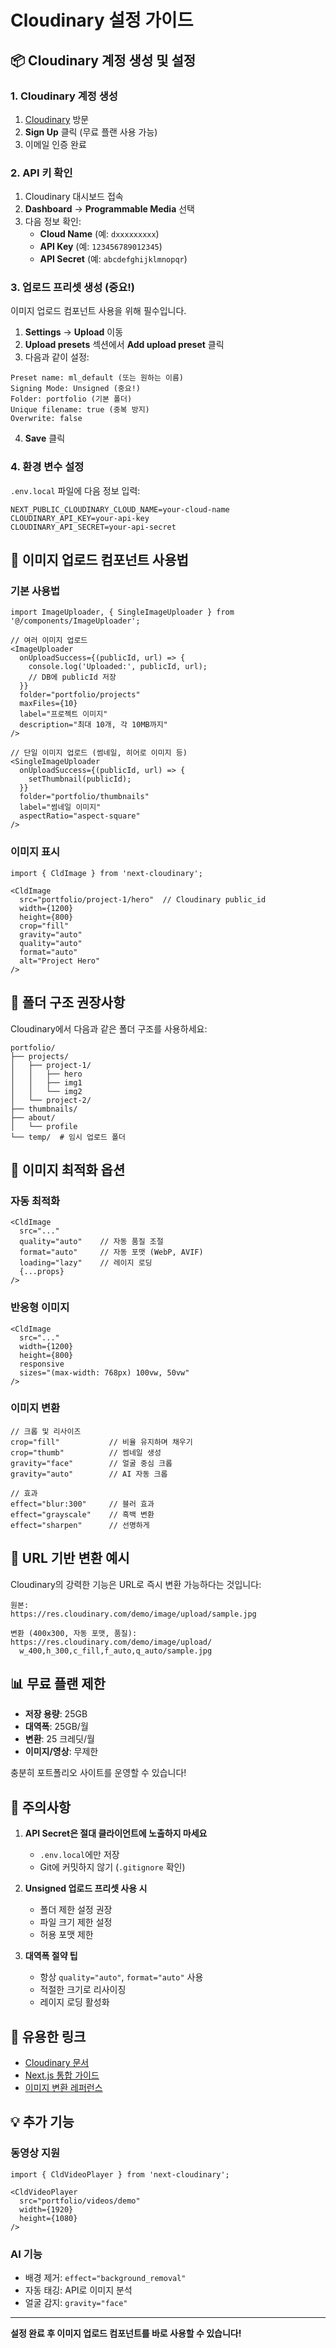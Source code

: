 # Cloudinary 설정 가이드

## 📦 Cloudinary 계정 생성 및 설정

### 1. Cloudinary 계정 생성

1. [Cloudinary](https://cloudinary.com) 방문
2. **Sign Up** 클릭 (무료 플랜 사용 가능)
3. 이메일 인증 완료

### 2. API 키 확인

1. Cloudinary 대시보드 접속
2. **Dashboard** → **Programmable Media** 선택
3. 다음 정보 확인:
   - **Cloud Name** (예: `dxxxxxxxxx`)
   - **API Key** (예: `123456789012345`)
   - **API Secret** (예: `abcdefghijklmnopqr`)

### 3. 업로드 프리셋 생성 (중요!)

이미지 업로드 컴포넌트 사용을 위해 필수입니다.

1. **Settings** → **Upload** 이동
2. **Upload presets** 섹션에서 **Add upload preset** 클릭
3. 다음과 같이 설정:

```
Preset name: ml_default (또는 원하는 이름)
Signing Mode: Unsigned (중요!)
Folder: portfolio (기본 폴더)
Unique filename: true (중복 방지)
Overwrite: false
```

4. **Save** 클릭

### 4. 환경 변수 설정

`.env.local` 파일에 다음 정보 입력:

```env
NEXT_PUBLIC_CLOUDINARY_CLOUD_NAME=your-cloud-name
CLOUDINARY_API_KEY=your-api-key
CLOUDINARY_API_SECRET=your-api-secret
```

## 🎯 이미지 업로드 컴포넌트 사용법

### 기본 사용법

```tsx
import ImageUploader, { SingleImageUploader } from '@/components/ImageUploader';

// 여러 이미지 업로드
<ImageUploader
  onUploadSuccess={(publicId, url) => {
    console.log('Uploaded:', publicId, url);
    // DB에 publicId 저장
  }}
  folder="portfolio/projects"
  maxFiles={10}
  label="프로젝트 이미지"
  description="최대 10개, 각 10MB까지"
/>

// 단일 이미지 업로드 (썸네일, 히어로 이미지 등)
<SingleImageUploader
  onUploadSuccess={(publicId, url) => {
    setThumbnail(publicId);
  }}
  folder="portfolio/thumbnails"
  label="썸네일 이미지"
  aspectRatio="aspect-square"
/>
```

### 이미지 표시

```tsx
import { CldImage } from 'next-cloudinary';

<CldImage
  src="portfolio/project-1/hero"  // Cloudinary public_id
  width={1200}
  height={800}
  crop="fill"
  gravity="auto"
  quality="auto"
  format="auto"
  alt="Project Hero"
/>
```

## 📁 폴더 구조 권장사항

Cloudinary에서 다음과 같은 폴더 구조를 사용하세요:

```
portfolio/
├── projects/
│   ├── project-1/
│   │   ├── hero
│   │   ├── img1
│   │   └── img2
│   └── project-2/
├── thumbnails/
├── about/
│   └── profile
└── temp/  # 임시 업로드 폴더
```

## 🔧 이미지 최적화 옵션

### 자동 최적화
```tsx
<CldImage
  src="..."
  quality="auto"    // 자동 품질 조절
  format="auto"     // 자동 포맷 (WebP, AVIF)
  loading="lazy"    // 레이지 로딩
  {...props}
/>
```

### 반응형 이미지
```tsx
<CldImage
  src="..."
  width={1200}
  height={800}
  responsive
  sizes="(max-width: 768px) 100vw, 50vw"
/>
```

### 이미지 변환
```tsx
// 크롭 및 리사이즈
crop="fill"           // 비율 유지하며 채우기
crop="thumb"          // 썸네일 생성
gravity="face"        // 얼굴 중심 크롭
gravity="auto"        // AI 자동 크롭

// 효과
effect="blur:300"     // 블러 효과
effect="grayscale"    // 흑백 변환
effect="sharpen"      // 선명하게
```

## 🎨 URL 기반 변환 예시

Cloudinary의 강력한 기능은 URL로 즉시 변환 가능하다는 것입니다:

```
원본:
https://res.cloudinary.com/demo/image/upload/sample.jpg

변환 (400x300, 자동 포맷, 품질):
https://res.cloudinary.com/demo/image/upload/
  w_400,h_300,c_fill,f_auto,q_auto/sample.jpg
```

## 📊 무료 플랜 제한

- **저장 용량**: 25GB
- **대역폭**: 25GB/월
- **변환**: 25 크레딧/월
- **이미지/영상**: 무제한

충분히 포트폴리오 사이트를 운영할 수 있습니다!

## 🚨 주의사항

1. **API Secret은 절대 클라이언트에 노출하지 마세요**
   - `.env.local`에만 저장
   - Git에 커밋하지 않기 (`.gitignore` 확인)

2. **Unsigned 업로드 프리셋 사용 시**
   - 폴더 제한 설정 권장
   - 파일 크기 제한 설정
   - 허용 포맷 제한

3. **대역폭 절약 팁**
   - 항상 `quality="auto"`, `format="auto"` 사용
   - 적절한 크기로 리사이징
   - 레이지 로딩 활성화

## 🔗 유용한 링크

- [Cloudinary 문서](https://cloudinary.com/documentation)
- [Next.js 통합 가이드](https://next.cloudinary.dev/)
- [이미지 변환 레퍼런스](https://cloudinary.com/documentation/image_transformations)

## 💡 추가 기능

### 동영상 지원
```tsx
import { CldVideoPlayer } from 'next-cloudinary';

<CldVideoPlayer
  src="portfolio/videos/demo"
  width={1920}
  height={1080}
/>
```

### AI 기능
- 배경 제거: `effect="background_removal"`
- 자동 태깅: API로 이미지 분석
- 얼굴 감지: `gravity="face"`

---

**설정 완료 후 이미지 업로드 컴포넌트를 바로 사용할 수 있습니다!**
